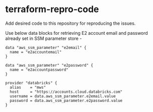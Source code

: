 # terraform-repro-code
Add desired code to this repository for reproducing the issues.

Use below data blocks for retrieving E2 account email and password already set in SSM parameter store -

    data "aws_ssm_parameter" "e2email" {
      name = "e2accountemail"
    }

    data "aws_ssm_parameter" "e2password" {
      name = "e2accountpassword"
    }

    provider "databricks" {
      alias    = "mws"
      host     = "https://accounts.cloud.databricks.com"
      username = data.aws_ssm_parameter.e2email.value
      password = data.aws_ssm_parameter.e2password.value
    }
